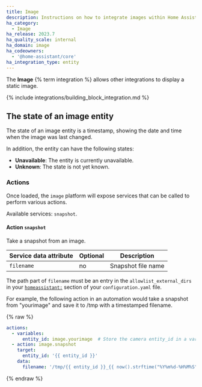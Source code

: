 ```yaml
---
title: Image
description: Instructions on how to integrate images within Home Assistant.
ha_category:
  - Image
ha_release: 2023.7
ha_quality_scale: internal
ha_domain: image
ha_codeowners:
  - '@home-assistant/core'
ha_integration_type: entity
---
```


The **Image** {% term integration %} allows other integrations to display a static image.

{% include integrations/building_block_integration.md %}

## The state of an image entity

The state of an image entity is a timestamp, showing the date and time when the image was last changed.

In addition, the entity can have the following states:

- **Unavailable**: The entity is currently unavailable.
- **Unknown**: The state is not yet known.

### Actions

Once loaded, the `image` platform will expose services that can be called to perform various actions.

Available services: `snapshot`.

#### Action `snapshot`

Take a snapshot from an image.

| Service data attribute | Optional | Description        |
| ---------------------- | -------- | ------------------ |
| `filename`             |      no  | Snapshot file name |

The path part of `filename` must be an entry in the `allowlist_external_dirs` in your [`homeassistant:`](/docs/configuration/basic/) section of your `configuration.yaml` file.

For example, the following action in an automation would take a snapshot from "yourimage" and save it to /tmp with a timestamped filename.

{% raw %}

```yaml
actions:
  - variables:
      entity_id: image.yourimage  # Store the camera entity_id in a variable for reuse
  - action: image.snapshot
    target:
      entity_id: '{{ entity_id }}'
    data:
      filename: '/tmp/{{ entity_id }}_{{ now().strftime("%Y%m%d-%H%M%S") }}.jpg'
```

{% endraw %}
